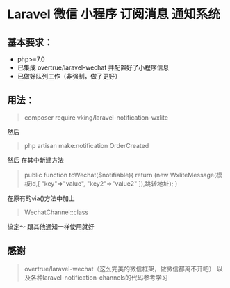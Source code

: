# Laravel 微信 小程序 订阅消息 通知系统


## 基本要求：
+ php>=7.0
+ 已集成 overtrue/laravel-wechat 并配置好了小程序信息
+ 已做好队列工作（非强制，做了更好）

## 用法：
>composer require vking/laravel-notification-wxlite

然后
>php artisan make:notification OrderCreated

然后
在其中新建方法 
>public function toWechat($notifiable){
>    return (new WxliteMessage(模板id,[
>    "key"=>"value",
>    "key2"=>"value2"
>    ]),跳转地址);
>}

在原有的via()方法中加上
>WechatChannel::class

搞定～
跟其他通知一样使用就好



## 感谢
>overtrue/laravel-wechat（这么完美的微信框架，做微信都离不开吧）
>以及各种laravel-notification-channels的代码参考学习
